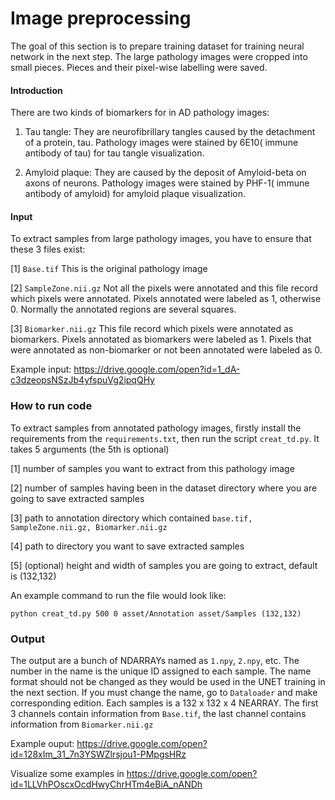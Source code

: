 # Image preprocessing

The goal of this section is to prepare training dataset for training neural network in the next step. The large pathology images were cropped into small pieces. Pieces and their pixel-wise labelling were saved. 

#### Introduction 

There are two kinds of biomarkers for in AD pathology images:

1) Tau tangle: They are neurofibrillary tangles caused by the detachment of a protein, tau.  Pathology images were stained by 6E10( immune antibody of tau) for tau tangle visualization.

2) Amyloid plaque: They are caused by the deposit of Amyloid-beta on axons of neurons. Pathology images were stained by PHF-1( immune antibody of amyloid) for amyloid plaque visualization.

#### Input

To extract samples from large pathology images, you have to ensure that these 3 files exist:

[1] `Base.tif`   This is the original pathology image

[2] `SampleZone.nii.gz`  Not all the pixels were annotated and this file record which pixels were annotated. Pixels annotated were labeled as 1, otherwise 0. Normally the annotated regions are several squares.

[3] `Biomarker.nii.gz` This file record which pixels were annotated as biomarkers. Pixels annotated as biomarkers were labeled as 1. Pixels that were annotated as non-biomarker or not been annotated were labeled as 0.

Example input: https://drive.google.com/open?id=1_dA-c3dzeopsNSzJb4yfspuVg2ipqQHy

### How to run code

To extract samples from annotated pathology images, firstly install the requirements from the `requirements.txt`, then run the script `creat_td.py`. It takes 5 arguments (the 5th is optional)

  [1] number of samples you want to extract from this pathology image
  
  [2] number of samples having been in the dataset directory where you are going to save extracted samples
  
  [3] path to annotation directory which contained  `base.tif, SampleZone.nii.gz, Biomarker.nii.gz`
  
  [4] path to directory you want to save extracted samples
  
  [5] (optional) height and width of samples you are going to extract, default is (132,132)

An example command to run the file would look like:

```
python creat_td.py 500 0 asset/Annotation asset/Samples (132,132)
```

### Output

The output are a bunch of NDARRAYs named as `1.npy`, `2.npy`, etc.   The number in the name is the unique ID assigned to  each sample. The name format should not be changed as they would be used in the UNET training in the next section. If you must change the name, go to `Dataloader` and make corresponding edition. Each samples is a 132 x 132 x 4 NEARRAY. The first 3 channels contain information from `Base.tif`, the last channel contains information from `Biomarker.nii.gz`

Example ouput: https://drive.google.com/open?id=128xIm_31_7n3YSWZlrsjou1-PMpgsHRz

Visualize some examples in https://drive.google.com/open?id=1LLVhPOscxOcdHwyChrHTm4eBiA_nANDh



